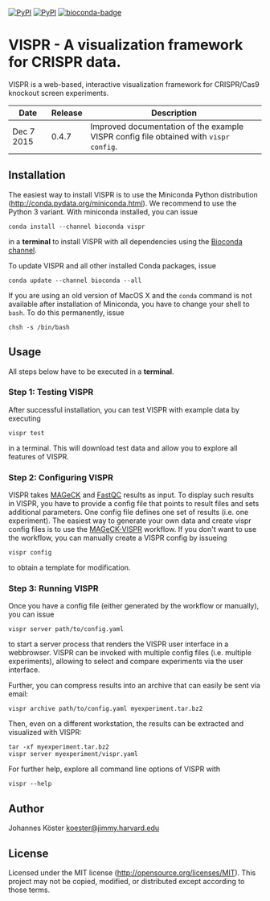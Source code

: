 [![PyPI](https://img.shields.io/pypi/pyversions/vispr.svg?style=flat-square)]()
[![PyPI](https://img.shields.io/pypi/v/vispr.svg?style=flat-square)](https://pypi.python.org/pypi/vispr)
[![bioconda-badge](https://img.shields.io/badge/install%20with-bioconda-brightgreen.svg?style=flat-square)](http://bioconda.github.io)

VISPR - A visualization framework for CRISPR data.
==================================================

VISPR is a web-based, interactive visualization framework for CRISPR/Cas9 knockout screen experiments.

Date | Release | Description
---- | ------- | -----------
Dec 7 2015 | 0.4.7 | Improved documentation of the example VISPR config file obtained with ``vispr config``.

Installation
------------

The easiest way to install VISPR is to use the Miniconda Python distribution (http://conda.pydata.org/miniconda.html). 
We recommend to use the Python 3 variant.
With miniconda installed, you can issue

    conda install --channel bioconda vispr

in a **terminal** to install VISPR with all dependencies using the [Bioconda channel](http://bioconda.github.io).

To update VISPR and all other installed Conda packages, issue

    conda update --channel bioconda --all

If you are using an old version of MacOS X and the `conda` command is not available after installation of Miniconda, you have to change your shell to `bash`. To do this permanently, issue

    chsh -s /bin/bash

Usage
-----

All steps below have to be executed in a **terminal**.

### Step 1: Testing VISPR

After successful installation, you can test VISPR with example data by executing

    vispr test

in a terminal. This will download test data and allow you to explore all features of VISPR.

### Step 2: Configuring VISPR

VISPR takes [MAGeCK](http://liulab.dfci.harvard.edu/Mageck) and [FastQC](http://www.bioinformatics.babraham.ac.uk/projects/fastqc) results as input.
To display such results in VISPR, you have to provide a config file that points to result files and sets additional parameters. One config file defines one set of results (i.e. one experiment).
The easiest way to generate your own data and create vispr config files is to use the [MAGeCK-VISPR](https://bitbucket.org/liulab/mageck-vispr) workflow.
If you don't want to use the workflow, you can manually create a VISPR config by issueing

    vispr config

to obtain a template for modification.

### Step 3: Running VISPR

Once you have a config file (either generated by the workflow or manually), you can issue

    vispr server path/to/config.yaml

to start a server process that renders the VISPR user interface in a webbrowser.
VISPR can be invoked with multiple config files (i.e. multiple experiments), allowing to select and compare experiments via the user interface.

Further, you can compress results into an archive that can easily be sent via email:

    vispr archive path/to/config.yaml myexperiment.tar.bz2

Then, even on a different workstation, the results can be extracted and visualized with VISPR:

    tar -xf myexperiment.tar.bz2
    vispr server myexperiment/vispr.yaml

For further help, explore all command line options of VISPR with

    vispr --help

Author
------

Johannes Köster <koester@jimmy.harvard.edu>

License
-------

Licensed under the MIT license (http://opensource.org/licenses/MIT). This project may not be copied, modified, or distributed except according to those terms.
